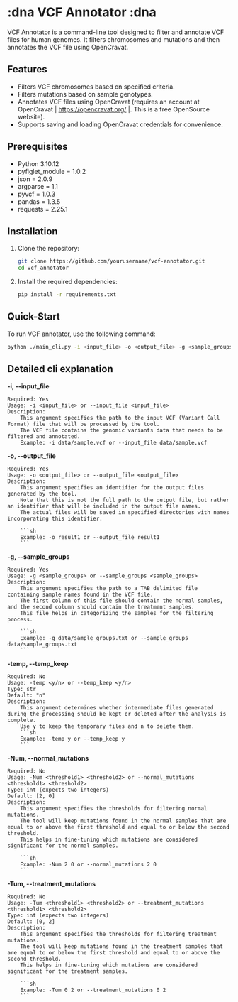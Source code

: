 # :dna VCF Annotator :dna

VCF Annotator is a command-line tool designed to filter and annotate VCF files for human genomes. It filters chromosomes and mutations and then annotates the VCF file using OpenCravat.

## Features

- Filters VCF chromosomes based on specified criteria.
- Filters mutations based on sample genotypes.
- Annotates VCF files using OpenCravat (requires an account at OpenCravat | https://opencravat.org/ |. This is a free OpenSource website).
- Supports saving and loading OpenCravat credentials for convenience.

## Prerequisites

- Python 3.10.12
- pyfiglet_module = 1.0.2
- json = 2.0.9
- argparse = 1.1
- pyvcf = 1.0.3
- pandas = 1.3.5
- requests = 2.25.1

## Installation

1. Clone the repository:
    ```sh
    git clone https://github.com/yourusername/vcf-annotator.git
    cd vcf_annotator
    ```

2. Install the required dependencies:
    ```sh
    pip install -r requirements.txt
    ```

## Quick-Start

To run VCF annotator, use the following command:

```sh
python ./main_cli.py -i <input_file> -o <output_file> -g <sample_groups> [-temp <y/n>] [-Num <normal_mutation_thresholds>] [-Tum <treatment_mutation_thresholds>]

```



## Detailed cli explanation

**-i, --input_file**

    Required: Yes
    Usage: -i <input_file> or --input_file <input_file>
    Description:
        This argument specifies the path to the input VCF (Variant Call Format) file that will be processed by the tool.
        The VCF file contains the genomic variants data that needs to be filtered and annotated.
        Example: -i data/sample.vcf or --input_file data/sample.vcf
        

**-o, --output_file**

    Required: Yes
    Usage: -o <output_file> or --output_file <output_file>
    Description:
        This argument specifies an identifier for the output files generated by the tool.
        Note that this is not the full path to the output file, but rather an identifier that will be included in the output file names.
        The actual files will be saved in specified directories with names incorporating this identifier.
        
        ```sh
        Example: -o result1 or --output_file result1
        ```

**-g, --sample_groups**

    Required: Yes
    Usage: -g <sample_groups> or --sample_groups <sample_groups>
    Description:
        This argument specifies the path to a TAB delimited file containing sample names found in the VCF file.
        The first column of this file should contain the normal samples, and the second column should contain the treatment samples.
        This file helps in categorizing the samples for the filtering process.
        
        ```sh
        Example: -g data/sample_groups.txt or --sample_groups data/sample_groups.txt
        ```

**-temp, --temp_keep**

    Required: No
    Usage: -temp <y/n> or --temp_keep <y/n>
    Type: str
    Default: "n"
    Description:
        This argument determines whether intermediate files generated during the processing should be kept or deleted after the analysis is complete.
        Use y to keep the temporary files and n to delete them.
        ```sh
        Example: -temp y or --temp_keep y
        ```

**-Num, --normal_mutations**

    Required: No
    Usage: -Num <threshold1> <threshold2> or --normal_mutations <threshold1> <threshold2>
    Type: int (expects two integers)
    Default: [2, 0]
    Description:
        This argument specifies the thresholds for filtering normal mutations.
        The tool will keep mutations found in the normal samples that are equal to or above the first threshold and equal to or below the second threshold.
        This helps in fine-tuning which mutations are considered significant for the normal samples.
        
        ```sh
        Example: -Num 2 0 or --normal_mutations 2 0
        ```

**-Tum, --treatment_mutations**

    Required: No
    Usage: -Tum <threshold1> <threshold2> or --treatment_mutations <threshold1> <threshold2>
    Type: int (expects two integers)
    Default: [0, 2]
    Description:
        This argument specifies the thresholds for filtering treatment mutations.
        The tool will keep mutations found in the treatment samples that are equal to or below the first threshold and equal to or above the second threshold.
        This helps in fine-tuning which mutations are considered significant for the treatment samples.
        
        ```sh
        Example: -Tum 0 2 or --treatment_mutations 0 2
        ```



